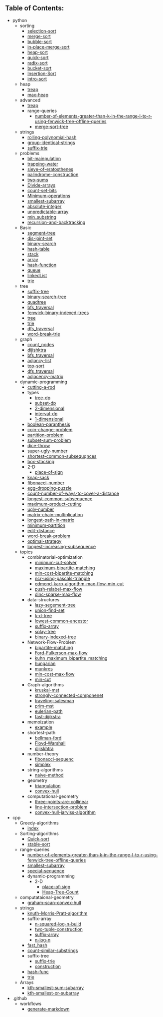 ## Table of Contents:
[//]: # (TOCSTART)

- python
	- sorting
		- [selection-sort](./python/sorting/selection-sort.py)
		- [merge-sort](./python/sorting/merge-sort.py)
		- [bubble-sort](./python/sorting/bubble-sort.py)
		- [in-place-merge-sort](./python/sorting/in-place-merge-sort.py)
		- [heap-sort](./python/sorting/heap-sort.py)
		- [quick-sort](./python/sorting/quick-sort.py)
		- [radix-sort](./python/sorting/radix-sort.py)
		- [bucket-sort](./python/sorting/bucket-sort.py)
		- [Insertion-Sort](./python/sorting/Insertion-Sort.py)
		- [intro-sort](./python/sorting/intro-sort.py)
	- heap
		- [treap](./python/heap/treap.py)
		- [max-heap](./python/heap/max-heap.py)
	- advanced
		- [treap](./python/advanced/treap.py)
		- range-queries
			- [number-of-elements-greater-than-k-in-the-range-l-to-r-using-fenwick-tree-offline-queries](./python/advanced/range-queries/number-of-elements-greater-than-k-in-the-range-l-to-r-using-fenwick-tree-offline-queries.py)
			- [merge-sort-tree](./python/advanced/range-queries/merge-sort-tree.py)
	- strings
		- [rolling-polynomial-hash](./python/strings/rolling-polynomial-hash.py)
		- [group-identical-strings](./python/strings/group-identical-strings.py)
		- [suffix-trie](./python/strings/suffix-trie.py)
	- problems
		- [bit-mainpulation](./python/problems/bit-mainpulation.py)
		- [trapping-water](./python/problems/trapping-water.py)
		- [sieve-of-eratosthenes](./python/problems/sieve-of-eratosthenes.py)
		- [palindrome-construction](./python/problems/palindrome-construction.py)
		- [two-sums](./python/problems/two-sums.py)
		- [Divide-arrays](./python/problems/Divide-arrays.py)
		- [count-set-bits](./python/problems/count-set-bits.py)
		- [Minimum-operations](./python/problems/Minimum-operations.py)
		- [smallest-subarray](./python/problems/smallest-subarray.py)
		- [absolute-integer](./python/problems/absolute-integer.py)
		- [unpredictable-array](./python/problems/unpredictable-array.py)
		- [min_substring](./python/problems/min_substring.py)
		- [recursion-and-backtracking](./python/problems/recursion-and-backtracking.py)
	- Basic
		- [segment-tree](./python/Basic/segment-tree.py)
		- [dis-joint-set](./python/Basic/dis-joint-set.py)
		- [binary-search](./python/Basic/binary-search.py)
		- [hash-table](./python/Basic/hash-table.py)
		- [stack](./python/Basic/stack.py)
		- [array](./python/Basic/array.py)
		- [hash-function](./python/Basic/hash-function.py)
		- [queue](./python/Basic/queue.py)
		- [linkedList](./python/Basic/linkedList.py)
		- [trie](./python/Basic/trie.py)
	- tree
		- [suffix-tree](./python/tree/suffix-tree.py)
		- [binary-search-tree](./python/tree/binary-search-tree.py)
		- [quadtree](./python/tree/quadtree.ipynb)
		- [bfs_traversal](./python/tree/bfs_traversal.py)
		- [fenwick-binary-indexed-trees](./python/tree/fenwick-binary-indexed-trees.py)
		- [tree](./python/tree/tree.py)
		- [trie](./python/tree/trie.py)
		- [dfs_traversal](./python/tree/dfs_traversal.py)
		- [word-break-trie](./python/tree/word-break-trie.py)
	- graph
		- [count_nodes](./python/graph/count_nodes.py)
		- [dijishktra](./python/graph/dijishktra.py)
		- [bfs_traversal](./python/graph/bfs_traversal.py)
		- [adjancy-list](./python/graph/adjancy-list.py)
		- [top-sort](./python/graph/top-sort.py)
		- [dfs_traversal](./python/graph/dfs_traversal.py)
		- [adjacency-matrix](./python/graph/adjacency-matrix.py)
	- dynamic-programming
		- [cutting-a-rod](./python/dynamic-programming/cutting-a-rod.py)
		- types
			- [tree-dp](./python/dynamic-programming/types/tree-dp.py)
			- [subset-dp](./python/dynamic-programming/types/subset-dp.ipynb)
			- [2-dimensional](./python/dynamic-programming/types/2-dimensional.py)
			- [interval-dp](./python/dynamic-programming/types/interval-dp.py)
			- [1-dimensional](./python/dynamic-programming/types/1-dimensional.py)
		- [boolean-paranthesis](./python/dynamic-programming/boolean-paranthesis.py)
		- [coin-change-problem](./python/dynamic-programming/coin-change-problem.py)
		- [partition-problem](./python/dynamic-programming/partition-problem.py)
		- [subset-sum-problem](./python/dynamic-programming/subset-sum-problem.py)
		- [dice-throw](./python/dynamic-programming/dice-throw.py)
		- [super-ugly-number](./python/dynamic-programming/super-ugly-number.py)
		- [shortest-common-subsequqnces](./python/dynamic-programming/shortest-common-subsequqnces.py)
		- [box-stacking](./python/dynamic-programming/box-stacking.py)
		- 2-D
			- [place-of-sign](./python/dynamic-programming/2-D/place-of-sign.py)
		- [knap-sack](./python/dynamic-programming/knap-sack.py)
		- [fibonacci-number](./python/dynamic-programming/fibonacci-number.py)
		- [egg-dropping-puzzle](./python/dynamic-programming/egg-dropping-puzzle.py)
		- [count-number-of-ways-to-cover-a-distance](./python/dynamic-programming/count-number-of-ways-to-cover-a-distance.py)
		- [longest-common-subsequence](./python/dynamic-programming/longest-common-subsequence.py)
		- [maximum-product-cutting](./python/dynamic-programming/maximum-product-cutting.py)
		- [ugly-number](./python/dynamic-programming/ugly-number.py)
		- [matrix-chain-multiplication](./python/dynamic-programming/matrix-chain-multiplication.py)
		- [longest-path-in-matrix](./python/dynamic-programming/longest-path-in-matrix.py)
		- [minimum-partition](./python/dynamic-programming/minimum-partition.py)
		- [edit-distance](./python/dynamic-programming/edit-distance.py)
		- [word-break-problem](./python/dynamic-programming/word-break-problem.py)
		- [optimal-strategy](./python/dynamic-programming/optimal-strategy.py)
		- [longest-increasing-subsequence](./python/dynamic-programming/longest-increasing-subsequence.py)
	- topics
		- combinatorial-optimization
			- [minimum-cut-solver](./python/topics/combinatorial-optimization/minimum-cut-solver.py)
			- [maximum-bipartite-matching](./python/topics/combinatorial-optimization/maximum-bipartite-matching.py)
			- [min-cost-bipartite-matching](./python/topics/combinatorial-optimization/min-cost-bipartite-matching.py)
			- [ncr-using-pascals-triangle](./python/topics/combinatorial-optimization/ncr-using-pascals-triangle.py)
			- [edmond-karp-algorithm-max-flow-min-cut](./python/topics/combinatorial-optimization/edmond-karp-algorithm-max-flow-min-cut.py)
			- [push-relabel-max-flow](./python/topics/combinatorial-optimization/push-relabel-max-flow.py)
			- [dinc-sparse-max-flow](./python/topics/combinatorial-optimization/dinc-sparse-max-flow.py)
		- data-structures
			- [lazy-segement-tree](./python/topics/data-structures/lazy-segement-tree.py)
			- [union-find-set](./python/topics/data-structures/union-find-set.py)
			- [k-d-tree](./python/topics/data-structures/k-d-tree.py)
			- [lowest-common-ancestor](./python/topics/data-structures/lowest-common-ancestor.py)
			- [suffix-array](./python/topics/data-structures/suffix-array.py)
			- [splay-tree](./python/topics/data-structures/splay-tree.py)
			- [binary-indexed-tree](./python/topics/data-structures/binary-indexed-tree.py)
		- Network-Flow-Problem
			- [bipartite-matching](./python/topics/Network-Flow-Problem/bipartite-matching.py)
			- [Ford-Fulkerson-max-flow](./python/topics/Network-Flow-Problem/Ford-Fulkerson-max-flow.py)
			- [kuhn_maximum_bipartite_matching](./python/topics/Network-Flow-Problem/kuhn_maximum_bipartite_matching.py)
			- [hungarian](./python/topics/Network-Flow-Problem/hungarian.py)
			- [munkres](./python/topics/Network-Flow-Problem/munkres.py)
			- [min-cost-max-flow](./python/topics/Network-Flow-Problem/min-cost-max-flow.py)
			- [min-cut](./python/topics/Network-Flow-Problem/min-cut.py)
		- Graph-algorithms
			- [kruskal-mst](./python/topics/Graph-algorithms/kruskal-mst.py)
			- [strongly-connected-componenet](./python/topics/Graph-algorithms/strongly-connected-componenet.py)
			- [traveling-salesman](./python/topics/Graph-algorithms/traveling-salesman.py)
			- [prim-mst](./python/topics/Graph-algorithms/prim-mst.py)
			- [eulerian-path](./python/topics/Graph-algorithms/eulerian-path.py)
			- [fast-dijikstra](./python/topics/Graph-algorithms/fast-dijikstra.py)
		- memoization
			- [example](./python/topics/memoization/example.py)
		- shortest-path
			- [bellman-ford](./python/topics/shortest-path/bellman-ford.py)
			- [Floyd-Warshall](./python/topics/shortest-path/Floyd-Warshall.py)
			- [dijiskhtra](./python/topics/shortest-path/dijiskhtra.py)
		- number-theory
			- [fibonacci-sequenc](./python/topics/number-theory/fibonacci-sequenc.py)
			- [simplex](./python/topics/number-theory/simplex.py)
		- string-algorithms
			- [naive-method](./python/topics/string-algorithms/naive-method.py)
		- geometry
			- [triangulation](./python/topics/geometry/triangulation.py)
			- [convex-hull](./python/topics/geometry/convex-hull.py)
		- computational-geometry
			- [three-points-are-collinear](./python/topics/computational-geometry/three-points-are-collinear.py)
			- [line-intersection-problem](./python/topics/computational-geometry/line-intersection-problem.py)
			- [convex-hull-jarviss-algorithm](./python/topics/computational-geometry/convex-hull-jarviss-algorithm.py)
- cpp
	- Greedy-algorithms
		- [index](./cpp/Greedy-algorithms/index.md)
	- Sorting-algorithms
		- [Quick-sort](./cpp/Sorting-algorithms/Quick-sort.md)
		- [stable-sort](./cpp/Sorting-algorithms/stable-sort.cpp)
	- range-queries
		- [number-of-elements-greater-than-k-in-the-range-l-to-r-using-fenwick-tree-offline-queries](./cpp/range-queries/number-of-elements-greater-than-k-in-the-range-l-to-r-using-fenwick-tree-offline-queries.cpp)
		- [smallest-subarray](./cpp/range-queries/smallest-subarray.cpp)
		- [special-sequence](./cpp/range-queries/special-sequence.cpp)
		- dynamic-programming
			- 2-D
				- [place-of-sign](./cpp/range-queries/dynamic-programming/2-D/place-of-sign.cpp)
				- [Heap-Tree-Count](./cpp/range-queries/dynamic-programming/2-D/Heap-Tree-Count.cpp)
	- computataional-geometry
		- [graham-scan-convex-hull](./cpp/computataional-geometry/graham-scan-convex-hull.cpp)
	- strings
		- [knuth-Morris-Pratt-algorithm](./cpp/strings/knuth-Morris-Pratt-algorithm.cpp)
		- suffix-array
			- [n-squared-log-n-build](./cpp/strings/suffix-array/n-squared-log-n-build.cpp)
			- [two-tuple-construction](./cpp/strings/suffix-array/two-tuple-construction.cpp)
			- [suffix-array](./cpp/strings/suffix-array/suffix-array.cpp)
			- [n-log-n](./cpp/strings/suffix-array/n-log-n.cpp)
		- [fast_hash](./cpp/strings/fast_hash.cpp)
		- [count-similar-substrings](./cpp/strings/count-similar-substrings.cpp)
		- suffix-tree
			- [suffix-trie](./cpp/strings/suffix-tree/suffix-trie.cpp)
			- [construction](./cpp/strings/suffix-tree/construction.cpp)
		- [hash-func](./cpp/strings/hash-func.cpp)
		- [trie](./cpp/strings/trie.cpp)
	- Arrays
		- [kth-smallest-sum-subarray](./cpp/Arrays/kth-smallest-sum-subarray.cpp)
		- [kth-smallest-or-subarray](./cpp/Arrays/kth-smallest-or-subarray.cpp)
- .github
	- workflows
		- [generate-markdown](./.github/workflows/generate-markdown.yaml)

[//]: # (TOCEND)